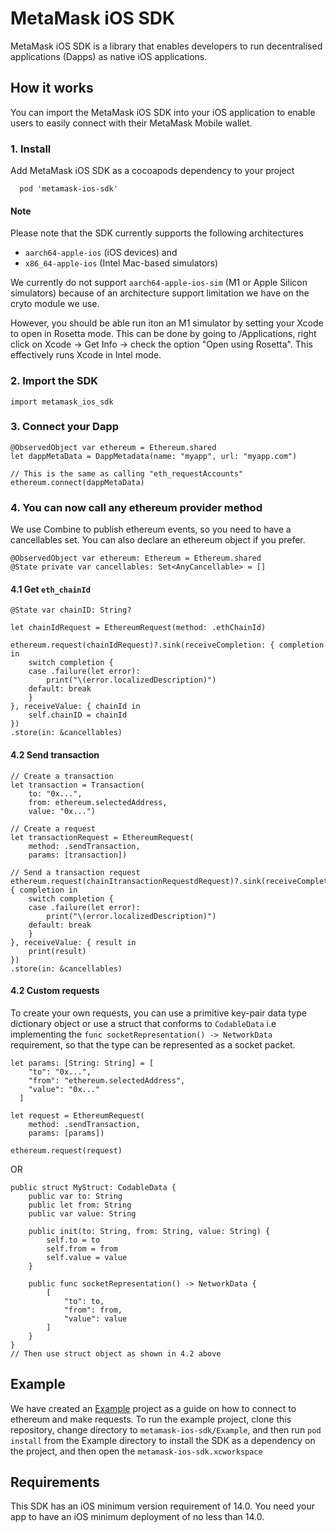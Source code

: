 # MetaMask iOS SDK
MetaMask iOS SDK is a library that enables developers to run decentralised applications (Dapps) as native iOS applications.

## How it works
You can import the MetaMask iOS SDK into your iOS application to enable users to easily connect with their MetaMask Mobile wallet.

### 1. Install
Add MetaMask iOS SDK as a cocoapods dependency to your project 
```
  pod 'metamask-ios-sdk'
```
#### Note
Please note that the SDK currently supports the following architectures 
- `aarch64-apple-ios` (iOS devices) and 
- `x86_64-apple-ios` (Intel Mac-based simulators)

We currently do not support `aarch64-apple-ios-sim` (M1 or Apple Silicon simulators) because of an architecture support limitation we have on the cryto module we use. 

However, you should be able run iton an M1 simulator by setting your Xcode to open in Rosetta mode. This can be done by going to /Applications, right click on Xcode -> Get Info -> check the option "Open using Rosetta". This effectively runs Xcode in Intel mode.
### 2. Import the SDK
```
import metamask_ios_sdk
```

### 3. Connect your Dapp
```
@ObservedObject var ethereum = Ethereum.shared
let dappMetaData = DappMetadata(name: "myapp", url: "myapp.com")

// This is the same as calling "eth_requestAccounts"
ethereum.connect(dappMetaData)
```
### 4. You can now call any ethereum provider method
We use Combine to publish ethereum events, so you need to have a cancellables set. You can also declare an ethereum object if you prefer.
```
@ObservedObject var ethereum: Ethereum = Ethereum.shared
@State private var cancellables: Set<AnyCancellable> = []
```
#### 4.1 Get `eth_chainId`
```
@State var chainID: String?

let chainIdRequest = EthereumRequest(method: .ethChainId)

ethereum.request(chainIdRequest)?.sink(receiveCompletion: { completion in
    switch completion {
    case .failure(let error):
        print("\(error.localizedDescription)")
    default: break
    }
}, receiveValue: { chainId in
    self.chainID = chainId
})
.store(in: &cancellables)  
```

#### 4.2 Send transaction
```
// Create a transaction
let transaction = Transaction(
    to: "0x...",
    from: ethereum.selectedAddress,
    value: "0x...")
    
// Create a request
let transactionRequest = EthereumRequest(
    method: .sendTransaction,
    params: [transaction])

// Send a transaction request
ethereum.request(chainItransactionRequestdRequest)?.sink(receiveCompletion: { completion in
    switch completion {
    case .failure(let error):
        print("\(error.localizedDescription)")
    default: break
    }
}, receiveValue: { result in
    print(result)
})
.store(in: &cancellables)  
```

#### 4.2 Custom requests
To create your own requests, you can use a primitive key-pair data type dictionary object or use a struct that conforms to `CodableData` i.e implementing the `func socketRepresentation() -> NetworkData` requirement, so that the type can be represented as a socket packet.
```
let params: [String: String] = [
    "to": "0x...",
    "from": "ethereum.selectedAddress",
    "value": "0x..."
  ]
  
let request = EthereumRequest(
    method: .sendTransaction,
    params: [params])

ethereum.request(request)
```
OR
```
public struct MyStruct: CodableData {
    public var to: String
    public let from: String
    public var value: String
    
    public init(to: String, from: String, value: String) {
        self.to = to
        self.from = from
        self.value = value
    }
    
    public func socketRepresentation() -> NetworkData {
        [
            "to": to,
            "from": from,
            "value": value
        ]
    }
}
// Then use struct object as shown in 4.2 above
```


## Example
We have created an [Example](./Example/) project as a guide on how to connect to ethereum and make requests.
To run the example project, clone this repository, change directory to `metamask-ios-sdk/Example`, and then run `pod install` from the Example directory to install the SDK as a dependency on the project, and then open the `metamask-ios-sdk.xcworkspace`

## Requirements
This SDK has an iOS minimum version requirement of 14.0. You need your app to have an iOS minimum deployment of no less than 14.0.
